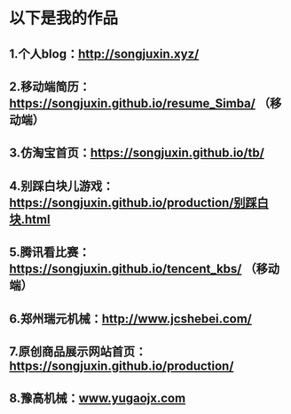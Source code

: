 # 以下是我的作品
## 1.个人blog：http://songjuxin.xyz/ 
## 2.移动端简历：https://songjuxin.github.io/resume_Simba/ （移动端）
## 3.仿淘宝首页：https://songjuxin.github.io/tb/
## 4.别踩白块儿游戏：https://songjuxin.github.io/production/别踩白块.html
## 5.腾讯看比赛：https://songjuxin.github.io/tencent_kbs/ （移动端）
## 6.郑州瑞元机械：http://www.jcshebei.com/
## 7.原创商品展示网站首页：https://songjuxin.github.io/production/
## 8.豫高机械：www.yugaojx.com
